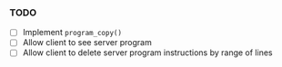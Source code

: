 ### TODO
- [ ] Implement `program_copy()`
- [ ] Allow client to see server program
- [ ] Allow client to delete server program instructions by range of lines
